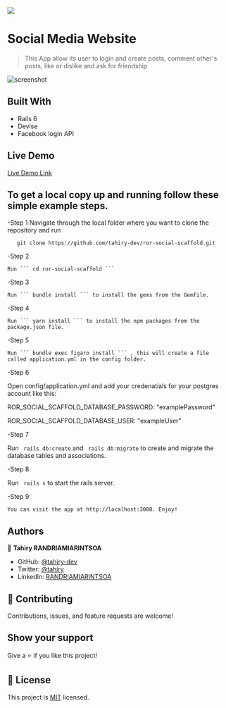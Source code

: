 ![](https://img.shields.io/badge/Microverse-blueviolet)

# Social Media Website

> This App allow its user to login and create posts, comment other's posts, like or dislike
and ask for friendship

![screenshot](./app_screenshot.png)



## Built With

- Rails 6
- Devise
- Facebook login API

## Live Demo

[Live Demo Link](https://livedemo.com)


## To get a local copy up and running follow these simple example steps.
-Step 1
    Navigate through the local folder where you want to clone the repository and run
 ```
    git clone https://github.com/tahiry-dev/ror-social-scaffold.git
 ```
-Step 2

    Run ``` cd ror-social-scaffold ```
-Step 3

    Run ``` bundle install ``` to install the gems from the Gemfile.
-Step 4

    Run ``` yarn install ``` to install the npm packages from the package.json file.
    
-Step 5

    Run ``` bundle exec figaro install ``` , this will create a file called application.yml in the config folder.
    
-Step 6

   Open config/application.yml and add your credenatials for your postgres account like this:
   
   ROR_SOCIAL_SCAFFOLD_DATABASE_PASSWORD: "examplePassword"
   
   ROR_SOCIAL_SCAFFOLD_DATABASE_USER: "exampleUser"

-Step 7

  Run ``` rails db:create``` and ``` rails db:migrate``` to create and migrate the database tables and associations.
  
-Step 8

Run ``` rails s```  to start the rails server.


-Step 9

    You can visit the app at http://localhost:3000. Enjoy!


## Authors

👤 **Tahiry RANDRIAMIARINTSOA**

- GitHub: [@tahiry-dev](https://github.com/tahiry-dev)
- Twitter: [@tahiry](https://twitter.com/Tahiry94825074)
- LinkedIn: [RANDRIAMIARINTSOA](https://www.linkedin.com/in/tahiry-randriamiarintsoa/)


## 🤝 Contributing

Contributions, issues, and feature requests are welcome!


## Show your support

Give a ⭐️ if you like this project!

## 📝 License

This project is [MIT](lic.url) licensed.
